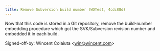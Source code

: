 ```yaml
---
title: Remove Subversion build number (WOTest, 4cdc88d)
---
```


Now that this code is stored in a Git repository, remove the build-number embedding procedure which got the SVK/Subversion revision number and embedded it in each build.

Signed-off-by: Wincent Colaiuta &lt;win@wincent.com&gt;

